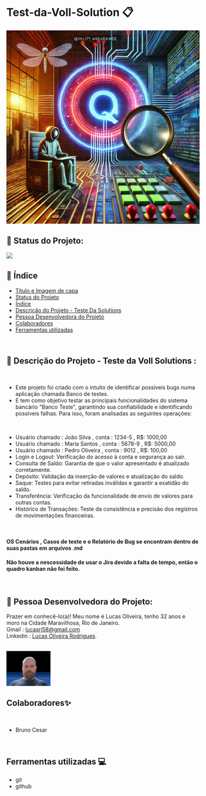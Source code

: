 # Test-da-Voll-Solution 📋

 <img src="assets/7ed14bf2-c2a0-430a-b4f6-60c5144e4476.webp" >

<br/>

## 📌 Status do Projeto:

<img src="http://img.shields.io/static/v1?label=STATUS&message=concluido&color=GREEN&style=for-the-badge"/> 

<br/>

## 📌 Índice 
* [Título e Imagem de capa](https://github.com/russo1992/Test-da-Voll-Solution#test-da-voll-solution-)
* [Status do Projeto](https://github.com/russo1992/Test-da-Voll-Solution#-status-do-projeto)
* [Índice](https://github.com/russo1992/Test-da-Voll-Solution#-%C3%ADndice)
* [Descrição do Projeto - Teste Da Solutions](https://github.com/russo1992/Test-da-Voll-Solution#-descri%C3%A7%C3%A3o-do-projeto---teste-da-voll-solutions-)
* [Pessoa Desenvolvedora do Projeto](https://github.com/russo1992/Test-da-Voll-Solution#-pessoa-desenvolvedora-do-projeto)
* [Colaboradores](https://github.com/russo1992/Test-da-Voll-Solution/tree/main#colaboradores)
* [Ferramentas utilizadas](https://github.com/russo1992/Test-da-Voll-Solution/tree/main#ferramentas-utilizadas-)

<br/>


## 📌 Descrição do Projeto - Teste da Voll Solutions :
<br/>

* Este projeto foi criado com o intuito de identificar possíveis bugs numa aplicação chamada Banco de testes.
* E tem como objetivo testar as principais funcionalidades do sistema bancário "Banco Teste", garantindo sua confiabilidade e identificando possíveis falhas. Para isso, foram analisadas as seguintes operações:
<br/>

* Usuário chamado : João Silva , conta : 1234-5 , R$: 1000,00
* Usuário chamado : Maria Santos , conta : 5678-9 , R$: 5000,00
* Usuário chamado : Pedro Oliveira , conta : 9012 , R$: 100,00
* Login e Logout: Verificação do acesso à conta e segurança ao sair.
* Consulta de Saldo: Garantia de que o valor apresentado é atualizado corretamente.
* Depósito: Validação da inserção de valores e atualização do saldo.
* Saque: Testes para evitar retiradas inválidas e garantir a exatidão do saldo.
* Transferência: Verificação da funcionalidade de envio de valores para outras contas.
* Histórico de Transações: Teste da consistência e precisão dos registros de movimentações financeiras.
<br/>

####  OS Cenários , Casos de teste e o Relatório de Bug se encontram dentro de suas pastas em arquivos .md
####  Não houve a nescessidade de usar o Jira devido a falta de tempo, então o quadro kanban não foi feito.
<br/>

##  📌 Pessoa Desenvolvedora do Projeto:
Prazer em conhecê-lo(a)! Meu nome é Lucas Oliveira, tenho 32 anos e moro na Cidade Maravilhosa, Rio de Janeiro.<br />
Gmail : lucasrj58@gmail.com <br /> 
Linkedin : [Lucas Oliveira Rodrigues](https://www.linkedin.com/in/lucas-oliveira-rodrigues-07bb791b1/). <br />
<br/>

 <img src="assets/lukinas.png" width=115>

<br/>

## Colaboradores✨
<br/>

* Bruno Cesar

<br/>

## Ferramentas utilizadas 💻

* git
* github


